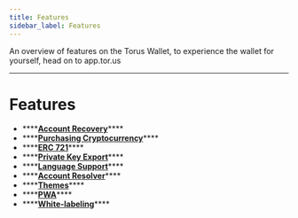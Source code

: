 ```yaml
---
title: Features
sidebar_label: Features
---
```


An overview of features on the Torus Wallet, to experience the wallet for
yourself, head on to app.tor.us

---

# Features

- \*\*\*\*[**Account Recovery**](accountrecovery.md)\*\*\*\*
- \*\*\*\*[**Purchasing Cryptocurrency**](purchasecryptocurrency.md)\*\*\*\*
- \*\*\*\*[**ERC 721**](erc721.md)\*\*\*\*
- \*\*\*\*[**Private Key Export**](exportprivatekey.md)\*\*\*\*
- \*\*\*\*[**Language Support**](language.md)\*\*\*\*
- \*\*\*\*[**Account Resolver**](nameresolver.md)\*\*\*\*
- \*\*\*\*[**Themes**](themes.md)\*\*\*\*
- \*\*\*\*[**PWA**](pwa.md)\*\*\*\*
- \*\*\*\*[**White-labeling**](whitelabeling.md)\*\*\*\*
